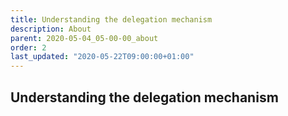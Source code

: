 ```yaml
---
title: Understanding the delegation mechanism
description: About
parent: 2020-05-04_05-00-00_about
order: 2
last_updated: "2020-05-22T09:00:00+01:00"
---
```

## Understanding the delegation mechanism

